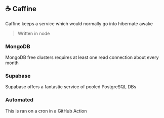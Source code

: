 ## ☕ Caffine
Caffine keeps a service which would normally go into hibernate awake

> Written in node

### MongoDB
MongoDB free clusters requires at least one read connection about every month

### Supabase
Supabase offers a fantastic service of pooled PostgreSQL DBs

### Automated
This is ran on a cron in a GitHub Action
